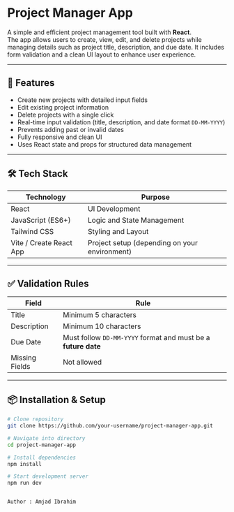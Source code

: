 # Project Manager App

A simple and efficient project management tool built with **React**.  
The app allows users to create, view, edit, and delete projects while managing details such as project title, description, and due date. It includes form validation and a clean UI layout to enhance user experience.

---

## 🚀 Features

- Create new projects with detailed input fields
- Edit existing project information
- Delete projects with a single click
- Real-time input validation (title, description, and date format `DD-MM-YYYY`)
- Prevents adding past or invalid dates
- Fully responsive and clean UI
- Uses React state and props for structured data management
---

## 🛠️ Tech Stack

| Technology | Purpose |
|-----------|----------|
| React | UI Development |
| JavaScript (ES6+) | Logic and State Management |
| Tailwind CSS | Styling and Layout |
| Vite / Create React App | Project setup (depending on your environment) |

---

## ✅ Validation Rules

| Field | Rule |
|------|------|
| Title | Minimum 5 characters |
| Description | Minimum 10 characters |
| Due Date | Must follow `DD-MM-YYYY` format and must be a **future date** |
| Missing Fields | Not allowed |

---

## 📦 Installation & Setup

```bash
# Clone repository
git clone https://github.com/your-username/project-manager-app.git

# Navigate into directory
cd project-manager-app

# Install dependencies
npm install

# Start development server
npm run dev


Author : Amjad Ibrahim
